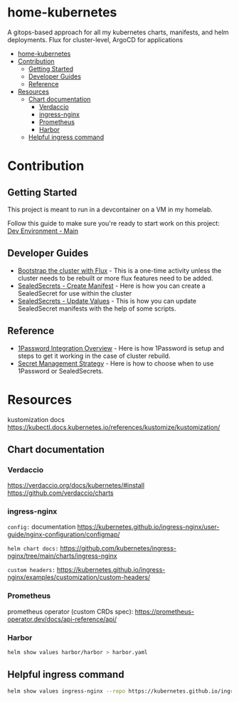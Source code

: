 # home-kubernetes
A gitops-based approach for all my kubernetes charts, manifests, and helm deployments. Flux for cluster-level, ArgoCD for applications

- [home-kubernetes](#home-kubernetes)
- [Contribution](#contribution)
  - [Getting Started](#getting-started)
  - [Developer Guides](#developer-guides)
  - [Reference](#reference)
- [Resources](#resources)
  - [Chart documentation](#chart-documentation)
    - [Verdaccio](#verdaccio)
    - [ingress-nginx](#ingress-nginx)
    - [Prometheus](#prometheus)
    - [Harbor](#harbor)
  - [Helpful ingress command](#helpful-ingress-command)


# Contribution 

## Getting Started

This project is meant to run in a devcontainer on a VM in my homelab.

Follow this guide to make sure you're ready to start work on this project: [Dev Environment - Main](./docs/dev-env-main.md)

## Developer Guides

- [Bootstrap the cluster with Flux](./docs/dev-guide-flux-bootstrap.md) - This is a one-time activity unless the cluster needs to be rebuilt or more flux features need to be added.
- [SealedSecrets - Create Manifest](./docs/dev-guide-sealed-secrets-create-manifest.md) - Here is how you can create a SealedSecret for use within the cluster
- [SealedSecrets - Update Values](./docs/dev-guide-sealed-secrets-update-values.md) - This is how you can update SealedSecret manifests with the help of some scripts.

## Reference
- [1Password Integration Overview](./docs/reference-1password-integration-overview.md) - Here is how 1Password is setup and steps to get it working in the case of cluster rebuild.
- [Secret Management Strategy](./docs/reference-secret-management-strategy.md) - Here is how to choose when to use 1Password or SealedSecrets.

# Resources

kustomization docs
https://kubectl.docs.kubernetes.io/references/kustomize/kustomization/

## Chart documentation

### Verdaccio
https://verdaccio.org/docs/kubernetes/#install
https://github.com/verdaccio/charts

### ingress-nginx

`config:` documentation https://kubernetes.github.io/ingress-nginx/user-guide/nginx-configuration/configmap/

`helm chart docs:` https://github.com/kubernetes/ingress-nginx/tree/main/charts/ingress-nginx

`custom headers:`
https://kubernetes.github.io/ingress-nginx/examples/customization/custom-headers/

### Prometheus

prometheus operator (custom CRDs spec): https://prometheus-operator.dev/docs/api-reference/api/

### Harbor

```sh
helm show values harbor/harbor > harbor.yaml
```

## Helpful ingress command

```sh
helm show values ingress-nginx --repo https://kubernetes.github.io/ingress-nginx > temp.yaml
```